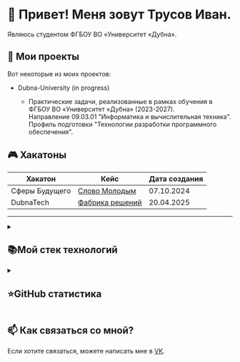 # 👋 Привет! Меня зовут Трусов Иван. 

Являюсь студентом ФГБОУ ВО «Университет «Дубна».

## 🚀 Мои проекты

Вот некоторые из моих проектов:
<ul>
 <li>Dubna-University (in progress)</li>
   <ul>
    <li>Практические задачи, реализованные в рамках обучения в ФГБОУ ВО «Университет «Дубна» (2023-2027).</li> 
    Направление 09.03.01 "Информатика и вычислительная техника".
    Профиль подготовки "Технологии разработки программного обеспечения".
   </ul>
</ul>



## 🎮 Хакатоны


| Хакатон         | Кейс                | Дата создания   |
|-------------------|-------------------------|-----------------|
| Сферы Будущего         | [Слово Молодым](https://github.com/Command-6/Case-6) | 07.10.2024      |
| DubnaTech      | [Фабрика решений](https://github.com/ves1de/DubnaTech2025)    | 20.04.2025      |


---


<details align="left">
  <summary><h2><b>📚Мой стек технологий</b></h2></summary>
  <p>
    <h3>Языки</h3>
    <img src="https://skillicons.dev/icons?i=py,cs,cpp,go,php,javascript&perline=7"/>
    <h3>Фреймворки</h3>
    <img src="https://skillicons.dev/icons?i=dotnet,django,unity&perline=7"/>
    <h3>ПО/Инструменты</h3>
    <img src="https://skillicons.dev/icons?i=visualstudio,git,docker&perline=7" />
    <br>
  </p>
</details>

<details align="left">
  <summary><h2><b>⭐GitHub статистика</b></h2></summary>
  <p>
   <img src="https://github-readme-stats.vercel.app/api/top-langs/?username=ves1de&theme=dracula&layout=compact&hide_border=true&bg_color=00000000" />
   <br>
   <img src="https://github-readme-stats.vercel.app/api?username=ves1de&count_private=true&show_icons=true&theme=dracula&hide_border=true&bg_color=00000000" />
  </p>
</details>


## 📫 Как связаться со мной?

Если хотите связаться, можете написать мне в [VK](https://vk.com/ves1dee).
